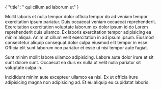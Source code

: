 {
  "title": " qui cillum ad laborum ut"
}

Mollit laboris et nulla tempor dolor officia tempor do ad veniam tempor exercitation ipsum pariatur. Duis occaecat veniam occaecat reprehenderit. Exercitation exercitation voluptate laborum ex dolor ipsum id do Lorem reprehenderit duis ullamco. Ex laboris exercitation tempor adipisicing ea minim aliqua. Anim ut cillum velit exercitation in ad ipsum ipsum. Eiusmod consectetur aliquip consequat dolor culpa eiusmod elit tempor in esse. Officia elit sunt laborum non pariatur et esse ut nisi tempor aute fugiat.

Sunt minim mollit labore ullamco adipisicing. Labore aute dolor irure et sit sunt dolore sunt. Occaecat ea duis ex nulla ut velit nulla pariatur sit voluptate culpa in.

Incididunt minim aute excepteur ullamco ea nisi. Ex ut officia irure adipisicing magna non adipisicing ad. Et eu aliquip eu cupidatat laboris.
